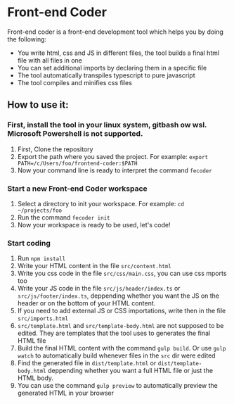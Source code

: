 # Front-end Coder

Front-end coder is a front-end development tool which helps you by doing the following:
* You write html, css and JS in different files, the tool builds a final html file with all files in one
* You can set additional imports by declaring them in a specific file
* The tool automatically transpiles typescript to pure javascript
* The tool compiles and minifies css files

## How to use it:

### First, install the tool in your linux system, gitbash ow wsl. Microsoft Powershell is not supported.
1. First, Clone the repository
2. Export the path where you saved the project. For example: `export PATH=/c/Users/foo/frontend-coder:$PATH`
3. Now your command line is ready to interpret the command `fecoder`


### Start a new Front-end Coder workspace
1. Select a directory to init your workspace. For example: `cd ~/projects/foo`
2. Run the command `fecoder init`
3. Now your workspace is ready to be used, let's code!

### Start coding
1. Run `npm install`
2. Write your HTML content in the file `src/content.html`
3. Write you css code in the file `src/css/main.css`, you can use css mports too
4. Write your JS code in the file `src/js/header/index.ts`  or `src/js/footer/index.ts`, deppending whether you want the JS on the header or on the bottom of your HTML content.
5. If you need to add external JS or CSS importations, write then in the file `src/imports.html`
6. `src/template.html` and `src/template-body.html` are not supposed to be edited. They are templates that the tool uses to generates the final HTML file
7. Build the final HTML content with the command `gulp build`. Or use `gulp watch` to automatically build whenever files in the `src` dir were edited
8. Find the generated file in `dist/template.html` or `dist/template-body.html` deppending whether you want a full HTML file or just the HTML body.
9. You can use the command `gulp preview` to automatically preview the generated HTML in your browser
